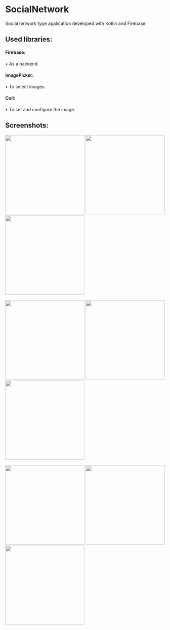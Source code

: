 # SocialNetwork
Social network type application developed with Kotlin and Firebase.

<h2>Used libraries:</h2>

<h4>Firebase:</h4>
• As a backend.
<br>
<h4>ImagePicker:</h4>
• To select images.
<br>
<h4>Coil:</h4>
• To set and configure the image.

<h2>Screenshots:</h2>

<div class="row">
      <img src="https://media-exp1.licdn.com/dms/image/C4E22AQHJxqP3CZ_dbg/feedshare-shrink_800/0/1651855698369?e=1654732800&v=beta&t=qN8Xg-QDunc1KUHULzcpytIl7XP-E7vxAu4DpSRw_9k" width="250">
      <img src="https://media-exp1.licdn.com/dms/image/C4E22AQFfM8HnK1QuhA/feedshare-shrink_800/0/1651855698442?e=1654732800&v=beta&t=egDd_JtwmgoLn5_spjaJudeXWKytITKu9h7wsfSepfM" width="250">
      <img src="https://media-exp1.licdn.com/dms/image/C4E22AQGxY-UQjrzJ7g/feedshare-shrink_800/0/1651855698950?e=1654732800&v=beta&t=LT9m2k7aqXvYEKhCwJcyYbiqiPIHV3KzNsfL0Y4POjs" width="250">
</div>

<br>

<div class="row">
      <img src="https://media-exp1.licdn.com/dms/image/C4E22AQFK2IfWHVq_tw/feedshare-shrink_800/0/1651855699205?e=1654732800&v=beta&t=zVsVNmm9UrwypOV5Lm9DXPd8VD88kjmhLOKjp71MHw0" width="250">
      <img src="https://media-exp1.licdn.com/dms/image/C4E22AQFK2IfWHVq_tw/feedshare-shrink_800/0/1651855699205?e=1654732800&v=beta&t=zVsVNmm9UrwypOV5Lm9DXPd8VD88kjmhLOKjp71MHw0" width="250">
      <img src="https://media-exp1.licdn.com/dms/image/C4E22AQGy8zKdo7m2bA/feedshare-shrink_1280/0/1651855698388?e=1654732800&v=beta&t=e_MWzDatv0l0yAXjdctkNCkteETNkUMM8I-KrdN5kHg" width="250">
</div>

<br>

<div class="row">
      <img src="https://media-exp1.licdn.com/dms/image/C4E22AQEK1oxEXDZW6g/feedshare-shrink_1280/0/1651855698350?e=1654732800&v=beta&t=vhpA6S_kJb17a9yNm30znzl_PbfuaOn8oeVer1JIH1Q" width="250">
      <img src="https://media-exp1.licdn.com/dms/image/C4E22AQF4HHcO3Z7DAQ/feedshare-shrink_1280/0/1651855698469?e=1654732800&v=beta&t=G-ViJ6nzt_0fI5tUS-QzfIPJmNnhR0QQib8mJg0A7TE" width="250">
      <img src="https://media-exp1.licdn.com/dms/image/C4E22AQGsa37sEYwK8w/feedshare-shrink_1280/0/1651855698676?e=1654732800&v=beta&t=x2AbC9eq4j7vOQRyWhhy8wckFkH0BQ4e4T944xO_knc" width="250">
</div>
